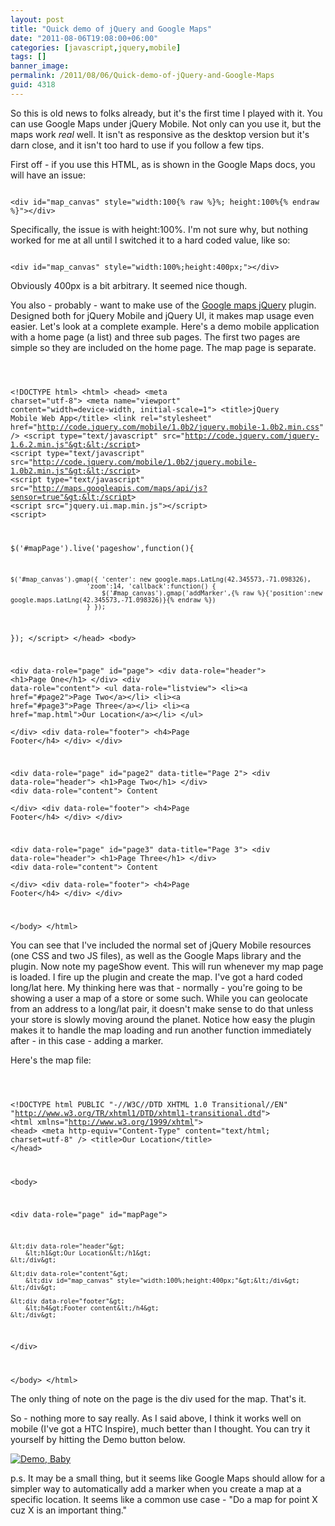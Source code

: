 ```yaml
---
layout: post
title: "Quick demo of jQuery and Google Maps"
date: "2011-08-06T19:08:00+06:00"
categories: [javascript,jquery,mobile]
tags: []
banner_image: 
permalink: /2011/08/06/Quick-demo-of-jQuery-and-Google-Maps
guid: 4318
---
```


So this is old news to folks already, but it's the first time I played with it. You can use Google Maps under jQuery Mobile. Not only can you use it, but the maps work <i>real</i> well. It isn't as responsive as the desktop version but it's darn close, and it isn't too hard to use if you follow a few tips.
<!--more-->
<p>

First off - if you use this HTML, as is shown in the Google Maps docs, you will have an issue:

<p>

<code>
&lt;div id="map_canvas" style="width:100{% raw %}%; height:100%{% endraw %}"&gt;&lt;/div&gt;
</code>

<p>

Specifically, the issue is with height:100%. I'm not sure why, but nothing worked for me at all until I switched it to a hard coded value, like so:

<p>

<code>
&lt;div id="map_canvas" style="width:100%;height:400px;"&gt;&lt;/div&gt;
</code>

<p>

Obviously 400px is a bit arbitrary. It seemed nice though. 

<p>

You also - probably - want to make use of the <a href="http://jquery-ui-map.googlecode.com/">Google maps jQuery</a> plugin. Designed both for jQuery Mobile and jQuery UI, it makes map usage even easier. Let's look at a complete example. Here's a demo mobile application with a home page (a list) and three sub pages. The first two pages are simple so they are included on the home page. The map page is separate.

<p>

<code>

&lt;!DOCTYPE html&gt; 
&lt;html&gt;
&lt;head&gt;
&lt;meta charset="utf-8"&gt;
&lt;meta name="viewport" content="width=device-width, initial-scale=1"&gt;
&lt;title&gt;jQuery Mobile Web App&lt;/title&gt;
&lt;link rel="stylesheet" href="http://code.jquery.com/mobile/1.0b2/jquery.mobile-1.0b2.min.css" /&gt;
&lt;script type="text/javascript" src="http://code.jquery.com/jquery-1.6.2.min.js"&gt;&lt;/script&gt;
&lt;script type="text/javascript" src="http://code.jquery.com/mobile/1.0b2/jquery.mobile-1.0b2.min.js"&gt;&lt;/script&gt;
&lt;script type="text/javascript" src="http://maps.googleapis.com/maps/api/js?sensor=true"&gt;&lt;/script&gt;
&lt;script src="jquery.ui.map.min.js"&gt;&lt;/script&gt;
&lt;script&gt;

$('#mapPage').live('pageshow',function(){

	$('#map_canvas').gmap({ 'center': new google.maps.LatLng(42.345573,-71.098326),
						'zoom':14, 'callback':function() {
							$('#map_canvas').gmap('addMarker',{% raw %}{'position':new google.maps.LatLng(42.345573,-71.098326)}{% endraw %})
						} });
		
});
&lt;/script&gt;
&lt;/head&gt; 
&lt;body&gt; 

&lt;div data-role="page" id="page"&gt;
	&lt;div data-role="header"&gt;
		&lt;h1&gt;Page One&lt;/h1&gt;
	&lt;/div&gt;
	&lt;div data-role="content"&gt;	
		&lt;ul data-role="listview"&gt;
			&lt;li&gt;&lt;a href="#page2"&gt;Page Two&lt;/a&gt;&lt;/li&gt;
            &lt;li&gt;&lt;a href="#page3"&gt;Page Three&lt;/a&gt;&lt;/li&gt;
			&lt;li&gt;&lt;a href="map.html"&gt;Our Location&lt;/a&gt;&lt;/li&gt;
		&lt;/ul&gt;		
	&lt;/div&gt;
	&lt;div data-role="footer"&gt;
		&lt;h4&gt;Page Footer&lt;/h4&gt;
	&lt;/div&gt;
&lt;/div&gt;

&lt;div data-role="page" id="page2" data-title="Page 2"&gt;
	&lt;div data-role="header"&gt;
		&lt;h1&gt;Page Two&lt;/h1&gt;
	&lt;/div&gt;
	&lt;div data-role="content"&gt;	
		Content		
	&lt;/div&gt;
	&lt;div data-role="footer"&gt;
		&lt;h4&gt;Page Footer&lt;/h4&gt;
	&lt;/div&gt;
&lt;/div&gt;

&lt;div data-role="page" id="page3" data-title="Page 3"&gt;
	&lt;div data-role="header"&gt;
		&lt;h1&gt;Page Three&lt;/h1&gt;
	&lt;/div&gt;
	&lt;div data-role="content"&gt;	
		Content		
	&lt;/div&gt;
	&lt;div data-role="footer"&gt;
		&lt;h4&gt;Page Footer&lt;/h4&gt;
	&lt;/div&gt;
&lt;/div&gt;

&lt;/body&gt;
&lt;/html&gt;
</code>

<p>

You can see that I've included the normal set of jQuery Mobile resources (one CSS and two JS files), as well as the Google Maps library and the plugin. Now note my pageShow event. This will run whenever my map page is loaded. I fire up the plugin and create the map. I've got a hard coded long/lat here. My thinking here was that - normally - you're going to be showing a user a map of a store or some such. While you can geolocate from an address to a long/lat pair, it doesn't make sense to do that unless your store is slowly moving around the planet. Notice how easy the plugin makes it to handle the map loading and run another function immediately after - in this case - adding a marker. 

<p>

Here's the map file:

<p>

<code>

&lt;!DOCTYPE html PUBLIC "-//W3C//DTD XHTML 1.0 Transitional//EN" "http://www.w3.org/TR/xhtml1/DTD/xhtml1-transitional.dtd"&gt;
&lt;html xmlns="http://www.w3.org/1999/xhtml"&gt;
&lt;head&gt;
&lt;meta http-equiv="Content-Type" content="text/html; charset=utf-8" /&gt;
&lt;title&gt;Our Location&lt;/title&gt;
&lt;/head&gt;

&lt;body&gt;

&lt;div data-role="page" id="mapPage"&gt;

	&lt;div data-role="header"&gt;
		&lt;h1&gt;Our Location&lt;/h1&gt;
	&lt;/div&gt;

	&lt;div data-role="content"&gt;
		&lt;div id="map_canvas" style="width:100%;height:400px;"&gt;&lt;/div&gt;
	&lt;/div&gt;
	
	&lt;div data-role="footer"&gt;
		&lt;h4&gt;Footer content&lt;/h4&gt;
	&lt;/div&gt;
	
&lt;/div&gt;

&lt;/body&gt;
&lt;/html&gt;
</code>

<p>

The only thing of note on the page is the div used for the map. That's it.

<p>

So - nothing more to say really. As I said above, I think it works well on mobile (I've got a HTC Inspire), much better than I thought. You can try it yourself by hitting the Demo button below. 

<p>

<a href="http://www.raymondcamden.com/demos/aug62011/"><img src="https://static.raymondcamden.com/images/cfjedi/icon_128.png" title="Demo, Baby" border="0"></a>

<p>

p.s. It may be a small thing, but it seems like Google Maps should allow for a simpler way to automatically add a marker when you create a map at a specific location. It seems like a common use case - "Do a map for point X cuz X is an important thing."